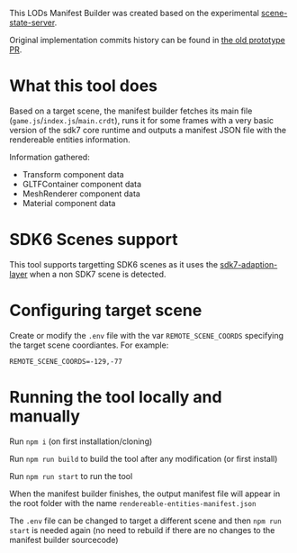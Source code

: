 This LODs Manifest Builder was created based on the experimental [scene-state-server](https://github.com/decentraland/scene-state-server).

Original implementation commits history can be found in [the old prototype PR](https://github.com/decentraland/scene-state-server/pull/30).

# What this tool does

Based on a target scene, the manifest builder fetches its main file (`game.js`/`index.js`/`main.crdt`), runs it for some frames with a very basic version of the sdk7 core runtime and outputs a manifest JSON file with the rendereable entities information.

Information gathered:
- Transform component data
- GLTFContainer component data
- MeshRenderer component data
- Material component data

# SDK6 Scenes support

This tool supports targetting SDK6 scenes as it uses the [sdk7-adaption-layer](https://github.com/decentraland/sdk7-adaption-layer/tree/main) when a non SDK7 scene is detected. 

# Configuring target scene

Create or modify the `.env` file with the var `REMOTE_SCENE_COORDS` specifying the target scene coordiantes. For example:

```
REMOTE_SCENE_COORDS=-129,-77
```

# Running the tool locally and manually

Run `npm i` (on first installation/cloning)

Run `npm run build` to build the tool after any modification (or first install)

Run `npm run start` to run the tool

When the manifest builder finishes, the output manifest file will appear in the root folder with the name `rendereable-entities-manifest.json`

The `.env` file can be changed to target a different scene and then `npm run start` is needed again (no need to rebuild if there are no changes to the manifest builder sourcecode)
